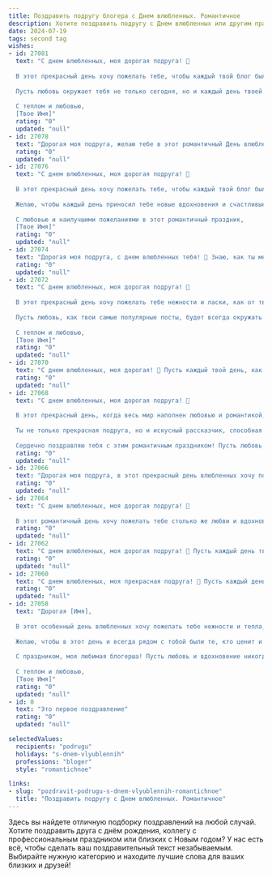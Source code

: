 ```yaml
---
title: Поздравить подругу блогера с Днем влюбленных. Романтичное
description: Хотите поздравить подругу с Днем влюбленных или другим праздником? Наш ИИ создаст незабываемое поздравление, а вы обязательно выделитесь среди других.  
date: 2024-07-19
tags: second tag
wishes:
- id: 27081
  text: "С днем влюбленных, моя дорогая подруга! 💖
  
  В этот прекрасный день хочу пожелать тебе, чтобы каждый твой блог был наполнен не только креативными идеями и вдохновением, но и любовью, которую ты так умело передаешь своим читателям. Пусть каждый пост, каждое слово, которое ты пишешь, будет как маленький кусочек счастья, который ты даришь миру.
  
  Пусть любовь окружает тебя не только сегодня, но и каждый день твоей удивительной жизни. Ты делаешь мир лучше своими историями, и я безумно рада быть частью твоего пути.
  
  С теплом и любовью,
  [Твое Имя]"
  rating: "0"
  updated: "null"
- id: 27078
  text: "Дорогая моя подруга, желаю тебе в этот романтичный День влюбленных, чтобы каждый твой блог был наполнен нежностью и теплом, чтобы каждая запись оставляла след в сердцах читателей, как след любви в душе. Пусть твоя профессия не только приносит радость и успех, но и становится способом делиться самыми искренними чувствами. Пусть любовь к твоему делу и к близким будет взаимной и бесконечной. С Днем влюбленных!"
  rating: "0"
  updated: "null"
- id: 27076
  text: "С днем влюбленных, моя дорогая подруга! 💖
  
  В этот прекрасный день хочу пожелать тебе, чтобы каждый твой блог был наполнен не только креативными идеями, но и любовью, которую ты вкладываешь в каждую запись. Пусть твоя страсть к блогурованию переплетается с романтикой и теплом, которые ты даришь своим читателям.
  
  Желаю, чтобы каждый день приносил тебе новые вдохновения и счастливые моменты, а любовь окружала тебя со всех сторон. Пусть твои истории вдохновляют не только читателей, но и самой тебя, делая каждый день особенным и запоминающимся.
  
  С любовью и наилучшими пожеланиями в этот романтичный праздник,
  [Твое Имя]"
  rating: "0"
  updated: "null"
- id: 27074
  text: "Дорогая моя подруга, с днем влюбленных тебя! 💖 Знаю, как ты много работаешь, создавая удивительные блоги, вдохновляя и радуя нас своими историями. Сегодня, в этот особенный день, хочу пожелать тебе не только творческих успехов, но и огромного количества любви и тепла. Пусть каждый день твоей жизни будет наполнен романтикой и счастливыми моментами, как самый прекрасный блог. Береги свое сердце и дарите любовь, ведь это самое ценное, что у нас есть. С теплом и улыбкой, твой верный друг."
  rating: "0"
  updated: "null"
- id: 27072
  text: "С днем влюбленных, моя дорогая подруга! 💖
  
  В этот прекрасный день хочу пожелать тебе нежности и ласки, как от твоего любимого блогера, который зажигает сердца своими историями. Пусть каждый миг, проведенный в объятиях любимого, будет наполнен нежностью и страстью, как самый яркий контент, который ты создаешь.
  
  Пусть любовь, как твои самые популярные посты, будет всегда окружать тебя, даря радость и вдохновение. Ты заслуживаешь всего самого прекрасного, и я верю, что этот день подарит тебе множество волшебных моментов, которые ты запомнишь навсегда.
  
  С теплом и любовью,
  [Твое Имя]"
  rating: "0"
  updated: "null"
- id: 27070
  text: "С днем влюбленных, моя дорогая! 💖 Пусть каждый твой день, как твой блог, наполнен красотой и вдохновением. Твоя любовь и творчество делают мир ярче. Береги себя и продолжай сиять, как звезда! 🌟 С теплом и заботой."
  rating: "0"
  updated: "null"
- id: 27068
  text: "С днем влюбленных, моя дорогая подруга! 💖
  
  В этот прекрасный день, когда весь мир наполнен любовью и романтикой, хочу поздравить тебя, моя талантливая блогерша! Пусть каждый твой день будет таким же ярким и вдохновляющим, как и твои истории на экране. Пусть любовь окружает тебя не только сегодня, но и всегда, делая твою жизнь еще более удивительной и полной счастья.
  
  Ты не только прекрасная подруга, но и искусный рассказчик, способная зажечь сердца тысяч людей своим творчеством. Пусть каждый твой пост будет наполнен любовью и вдохновением, а твои отношения будут процветать и расти, как прекрасный сад, который ты так любишь показывать в своих блогах.
  
  Сердечно поздравляю тебя с этим романтичным праздником! Пусть любовь будет твоим верным спутником на всех дорогах жизни. 🌹💫"
  rating: "0"
  updated: "null"
- id: 27066
  text: "Дорогая моя подруга, в этот прекрасный день влюбленных хочу поздравить тебя с этим романтичным праздником! Ты не только прекрасный блогер, но и искренняя, любящая душа. Пусть каждый день твоей жизни будет наполнен любовью, радостью и творческими идеями. Пусть твои отношения будут такими же яркими и вдохновляющими, как и твои блоги. С Днем влюбленных, любимая!"
  rating: "0"
  updated: "null"
- id: 27064
  text: "С днем влюбленных, моя дорогая подруга! 💖
  
  В этот романтичный день хочу пожелать тебе столько же любви и вдохновения, сколько ты даришь миру через свои блоги. Пусть каждый твой день будет наполнен нежно"
  rating: "0"
  updated: "null"
- id: 27062
  text: "С днем влюбленных, моя дорогая подруга! 💖 Пусть каждый день твоей жизни будет наполнен любовью и вдохновением, как каждый твой пост в блоге. Ты не только блогер, но и мастер создания волшебных моментов. Пусть этот день принесет тебе столько же радости и тепла, сколько ты даришь своим читателям каждый день. С любовью и наилучшими пожеланиями! 🌹"
  rating: "0"
  updated: "null"
- id: 27060
  text: "С днем влюбленных, моя прекрасная подруга! 🌹 Пусть каждый день твоей жизни будет наполнен любовью и вдохновением, как самый яркий блог. Пусть твои истории и видео не только радуют тысячи подписчиков, но и дарят тебе самые искренние эмоции. Ты не только блогер, но и мастер создания волшебства в каждом кадре. Пусть любовь окружает тебя всегда, как самый теплый и нежный свет. Счастья, любви и творческих успехов! 💖"
  rating: "0"
  updated: "null"
- id: 27058
  text: "Дорогая [Имя],
  
  В этот особенный день влюбленных хочу пожелать тебе нежности и тепла, которые ты так умело даришь миру через свои блоги. Пусть каждый день будет наполнен любовью, которую ты вкладываешь в свои истории и советы. Твоя страсть и творчество вдохновляют не только меня, но и тысячи твоих подписчиков.
  
  Желаю, чтобы в этот день и всегда рядом с тобой были те, кто ценит и любит тебя по-настоящему. Пусть каждое твое слово и действие согревают сердца окружающих, как ты умело согреваешь их души своими постами.
  
  С праздником, моя любимая блогерша! Пусть любовь и вдохновение никогда не покидают тебя.
  
  С теплом и любовью,
  [Твое Имя]"
  rating: "0"
  updated: "null"
- id: 0
  text: "Это первое поздравление"
  rating: "0"
  updated: "null"

selectedValues:
  recipients: "podrugu"
  holidays: "s-dnem-vlyublennih"
  professions: "bloger"
  style: "romantichnoe"

links:
- slug: "pozdravit-podrugu-s-dnem-vlyublennih-romantichnoe"
  title: "Поздравить подругу с Днем влюбленных. Романтичное"
---
```


Здесь вы найдете отличную подборку поздравлений на любой случай. 
Хотите поздравить друга с днём рождения, коллегу с профессиональным праздником или близких с Новым годом? У нас есть всё, чтобы сделать ваш поздравительный текст незабываемым. Выбирайте нужную категорию и находите лучшие слова для ваших близких и друзей!
